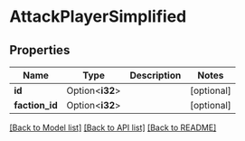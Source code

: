 # AttackPlayerSimplified

## Properties

Name | Type | Description | Notes
------------ | ------------- | ------------- | -------------
**id** | Option<**i32**> |  | [optional]
**faction_id** | Option<**i32**> |  | [optional]

[[Back to Model list]](../README.md#documentation-for-models) [[Back to API list]](../README.md#documentation-for-api-endpoints) [[Back to README]](../README.md)


